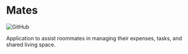 # Mates

![GitHub](https://img.shields.io/github/license/alice-zhang/COMS4995)

Application to assist roommates in managing their expenses, tasks, and shared living space.
